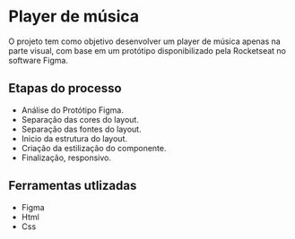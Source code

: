 # Player de música

O projeto tem como objetivo desenvolver um player de música apenas na parte visual, com base em um protótipo disponibilizado pela Rocketseat no software Figma.

## Etapas do processo

- Análise do Protótipo Figma.
- Separação das cores do layout.
- Separação das fontes do layout.
- Inicio da estrutura do layout.
- Criação da estilização do componente.
- Finalização, responsivo.

## Ferramentas utlizadas

- Figma
- Html
- Css
